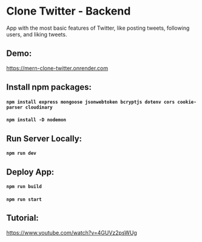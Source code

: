 # Clone Twitter - Backend

App with the most basic features of Twitter, like posting tweets, following users, and liking tweets.

## Demo:

https://mern-clone-twitter.onrender.com

## Install npm packages:

#### `npm install express mongoose jsonwebtoken bcryptjs dotenv cors cookie-parser cloudinary`

#### `npm install -D nodemon`

## Run Server Locally:

#### `npm run dev`

## Deploy App:

#### `npm run build`

#### `npm run start`

## Tutorial: 

https://www.youtube.com/watch?v=4GUVz2psWUg
